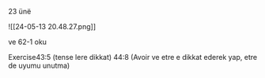 23 ünë

![[24-05-13 20.48.27.png]]

ve 62-1 oku



Exercise43:5 (tense lere dikkat)
44:8 (Avoir ve etre e dikkat ederek yap, etre de uyumu  unutma)